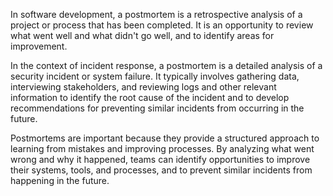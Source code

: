In software development, a postmortem is a retrospective analysis of a project or process that has been completed. It is an opportunity to review what went well and what didn't go well, and to identify areas for improvement. 

In the context of incident response, a postmortem is a detailed analysis of a security incident or system failure. It typically involves gathering data, interviewing stakeholders, and reviewing logs and other relevant information to identify the root cause of the incident and to develop recommendations for preventing similar incidents from occurring in the future.

Postmortems are important because they provide a structured approach to learning from mistakes and improving processes. By analyzing what went wrong and why it happened, teams can identify opportunities to improve their systems, tools, and processes, and to prevent similar incidents from happening in the future.
